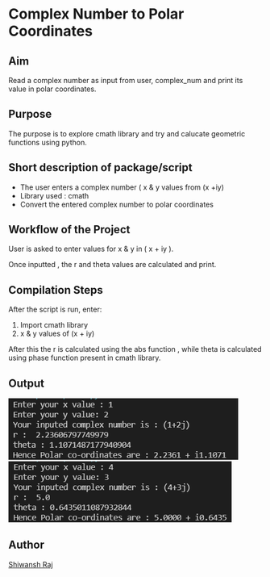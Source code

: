 # Complex Number to Polar Coordinates

## Aim

Read a complex number as input from user, complex_num and print
its value in polar coordinates.

## Purpose

The purpose is to explore cmath library and try and calucate geometric functions using python.

## Short description of package/script

- The user enters a complex number ( x & y values from (x +iy)
- Library used : cmath
- Convert the entered complex number to polar coordinates

## Workflow of the Project

User is asked to enter values for x & y in ( x + iy ).

Once inputted , the r and theta values are calculated and print.

## Compilation Steps

After the script is run, enter:

1.  Import cmath library
2.  x & y values of (x + iy)

After this the r is calculated using the abs function , while theta is calculated using phase function present in cmath library.

## Output

<img src="../Complex To Polar Coordinates/Images/complexpolaroutput.png"> 
<img src="../Complex To Polar Coordinates/Images/complexpolaroutput1.png">

## Author

[Shiwansh Raj](https://github.com/photon149)

